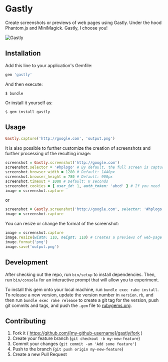# Gastly

Create screenshots or previews of web pages using Gastly. Under the hood Phantom.js and MiniMagick. Gastly, I choose you!

![Gastly](https://github.com/mgrachev/gastly/raw/master/gastly.png)

## Installation

Add this line to your application's Gemfile:

```ruby
gem 'gastly'
```

And then execute:

    $ bundle

Or install it yourself as:

    $ gem install gastly

## Usage

```ruby
Gastly.capture('http://google.com', 'output.png')
```

It is also possible to further customize the creation of screenshots and further processing of the resulting image:

```ruby
screenshot = Gastly.screenshot('http://google.com')
screenshot.selector = '#hplogo' # By default, the full screen is captured
screenshot.browser_width = 1280 # Default: 1440px
screenshot.browser_height = 780 # Default: 900px
screenshot.timeout = 1000 # Default: 0 seconds
screenshot.cookies = { user_id: 1, auth_token: 'abcd' } # If you need
image = screenshot.capture
```

or

```ruby
screenshot = Gastly.screenshot('http://google.com', selector: '#hplogo', timeout: 1000)
image = screenshot.capture
```

You can resize or change the format of the screenshot:

```ruby
image = screenshot.capture
image.resize(width: 110, height: 110) # Creates a previews of web-page
image.format('png')
image.save('output.png')
```

## Development

After checking out the repo, run `bin/setup` to install dependencies. Then, run `bin/console` for an interactive prompt that will allow you to experiment.

To install this gem onto your local machine, run `bundle exec rake install`. To release a new version, update the version number in `version.rb`, and then run `bundle exec rake release` to create a git tag for the version, push git commits and tags, and push the `.gem` file to [rubygems.org](https://rubygems.org).

## Contributing

1. Fork it ( https://github.com/[my-github-username]/gastly/fork )
2. Create your feature branch (`git checkout -b my-new-feature`)
3. Commit your changes (`git commit -am 'Add some feature'`)
4. Push to the branch (`git push origin my-new-feature`)
5. Create a new Pull Request
